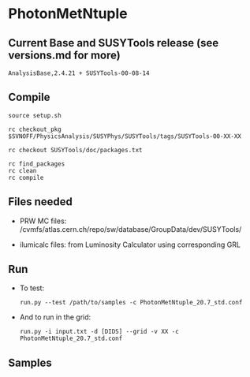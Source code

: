 PhotonMetNtuple
===============

## Current Base and SUSYTools release (see versions.md for more)

    AnalysisBase,2.4.21 + SUSYTools-00-08-14


## Compile

    source setup.sh    

    rc checkout_pkg $SVNOFF/PhysicsAnalysis/SUSYPhys/SUSYTools/tags/SUSYTools-00-XX-XX

    rc checkout SUSYTools/doc/packages.txt

    rc find_packages
    rc clean
    rc compile

## Files needed

* PRW MC files: /cvmfs/atlas.cern.ch/repo/sw/database/GroupData/dev/SUSYTools/

* ilumicalc files: from Luminosity Calculator using corresponding GRL



## Run

* To test:

    ```
    run.py --test /path/to/samples -c PhotonMetNtuple_20.7_std.conf
    ```

* And to run in the grid:

    ```
    run.py -i input.txt -d [DIDS] --grid -v XX -c PhotonMetNtuple_20.7_std.conf
    ```

## Samples


